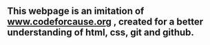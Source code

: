 ## This webpage is an imitation of www.codeforcause.org , created for a better understanding of html, css, git and github.

